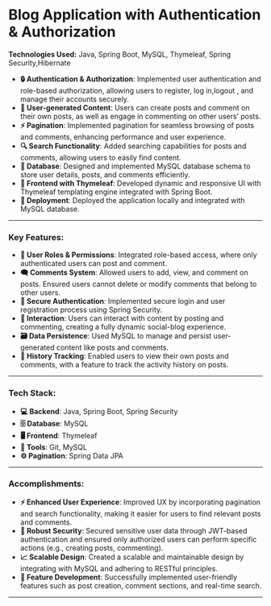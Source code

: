 # Blog Application with Authentication & Authorization  
**Technologies Used:** Java, Spring Boot, MySQL, Thymeleaf, Spring Security,Hibernate

- **🔒 Authentication & Authorization**: Implemented user authentication and role-based authorization, allowing users to register, log in,logout , and manage their accounts securely.
- **📝 User-generated Content**: Users can create posts and comment on their own posts, as well as engage in commenting on other users’ posts.
- **⚡ Pagination**: Implemented pagination for seamless browsing of posts and comments, enhancing performance and user experience.
- **🔍 Search Functionality**: Added searching capabilities for posts and comments, allowing users to easily find content.
- **💾 Database**: Designed and implemented MySQL database schema to store user details, posts, and comments efficiently.
- **🎨 Frontend with Thymeleaf**: Developed dynamic and responsive UI with Thymeleaf templating engine integrated with Spring Boot.
- **🚀 Deployment**: Deployed the application locally and integrated with MySQL database.

---

### **Key Features:**

- **👥 User Roles & Permissions**: Integrated role-based access, where only authenticated users can post and comment.
- **🗨️ Comments System**: Allowed users to add, view, and comment on posts. Ensured users cannot delete or modify comments that belong to other users.
- **🔐 Secure Authentication**: Implemented secure login and user registration process using Spring Security.
- **💬 Interaction**: Users can interact with content by posting and commenting, creating a fully dynamic social-blog experience.
- **🗃️ Data Persistence**: Used MySQL to manage and persist user-generated content like posts and comments.
- **📜 History Tracking**: Enabled users to view their own posts and comments, with a feature to track the activity history on posts.

---

### **Tech Stack:**

- **💻 Backend**: Java, Spring Boot, Spring Security
- **🗄️ Database**: MySQL
- **🖥️ Frontend**: Thymeleaf
- **🔧 Tools**:  Git, MySQL
- **⚙️ Pagination**: Spring Data JPA

---

### **Accomplishments:**

- **⚡ Enhanced User Experience**: Improved UX by incorporating pagination and search functionality, making it easier for users to find relevant posts and comments.
- **🔧 Robust Security**: Secured sensitive user data through JWT-based authentication and ensured only authorized users can perform specific actions (e.g., creating posts, commenting).
- **📈 Scalable Design**: Created a scalable and maintainable design by integrating with MySQL and adhering to RESTful principles.
- **📝 Feature Development**: Successfully implemented user-friendly features such as post creation, comment sections, and real-time search.

---


